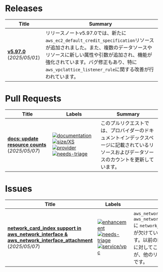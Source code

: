 # Releases

| Title | Summary |
| --- | --- |
| **[v5.97.0](https://github.com/hashicorp/terraform-provider-aws/releases/tag/v5.97.0)** (_2025/05/01_) | リリースノートv5.97.0では、新たに`aws_ec2_default_credit_specification`リソースが追加されました。また、複数のデータソースやリソースに新しい属性や引数が追加され、機能が強化されています。バグ修正もあり、特に`aws_vpclattice_listener_rule`に関する改善が行われています。 |

# Pull Requests

| Title | Labels | Summary |
| --- | --- | --- |
| **[docs: update resource counts](https://github.com/hashicorp/terraform-provider-aws/pull/42511)** (_2025/05/07_) | [![documentation](https://img.shields.io/badge/-documentation-f4ecff)](https://github.com/hashicorp/terraform-provider-aws/labels/documentation) [![size/XS](https://img.shields.io/badge/-size/XS-62d4dc)](https://github.com/hashicorp/terraform-provider-aws/labels/size/XS) [![provider](https://img.shields.io/badge/-provider-844fba)](https://github.com/hashicorp/terraform-provider-aws/labels/provider) [![needs-triage](https://img.shields.io/badge/-needs--triage-dc477d)](https://github.com/hashicorp/terraform-provider-aws/labels/needs-triage) | このプルリクエストでは、プロバイダーのドキュメントインデックスページに記載されているリソースおよびデータソースのカウントを更新しています。 |

# Issues

| Title | Labels | Summary |
| --- | --- | --- |
| **[network_card_index support in aws_network_interface & aws_network_interface_attachment](https://github.com/hashicorp/terraform-provider-aws/issues/42512)** (_2025/05/07_) | [![enhancement](https://img.shields.io/badge/-enhancement-844fba)](https://github.com/hashicorp/terraform-provider-aws/labels/enhancement) [![needs-triage](https://img.shields.io/badge/-needs--triage-dc477d)](https://github.com/hashicorp/terraform-provider-aws/labels/needs-triage) [![service/vpc](https://img.shields.io/badge/-service/vpc-7b42bc)](https://github.com/hashicorp/terraform-provider-aws/labels/service/vpc) | `aws_network_interface` と `aws_network_interface_attachment` に `network_card_index` のサポートが欠けている点が指摘されています。以前の問題では `aws_instance` に対してこの引数が追加されましたが、他のリソースには未実装のままです。 |

